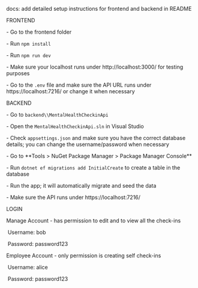 docs: add detailed setup instructions for frontend and backend in README



FRONTEND

\- Go to the frontend folder

\- Run `npm install`

\- Run `npm run dev`

\- Make sure your localhost runs under http://localhost:3000/ for testing purposes

\- Go to the `.env` file and make sure the API URL runs under https://localhost:7216/ or change it when necessary



BACKEND

\- Go to `backend\\MentalHealthCheckinApi`

\- Open the `MentalHealthCheckinApi.sln` in Visual Studio

\- Check `appsettings.json` and make sure you have the correct database details; you can change the username/password when necessary

\- Go to \*\*Tools > NuGet Package Manager > Package Manager Console\*\*

\- Run `dotnet ef migrations add InitialCreate` to create a table in the database

\- Run the app; it will automatically migrate and seed the data

\- Make sure the API runs under https://localhost:7216/



LOGIN

Manage Account - has permission to edit and to view all the check-ins

&nbsp;Username: bob

&nbsp;Password: password123



Employee Account - only permission is creating self check-ins

&nbsp;Username: alice

&nbsp;Password: password123

